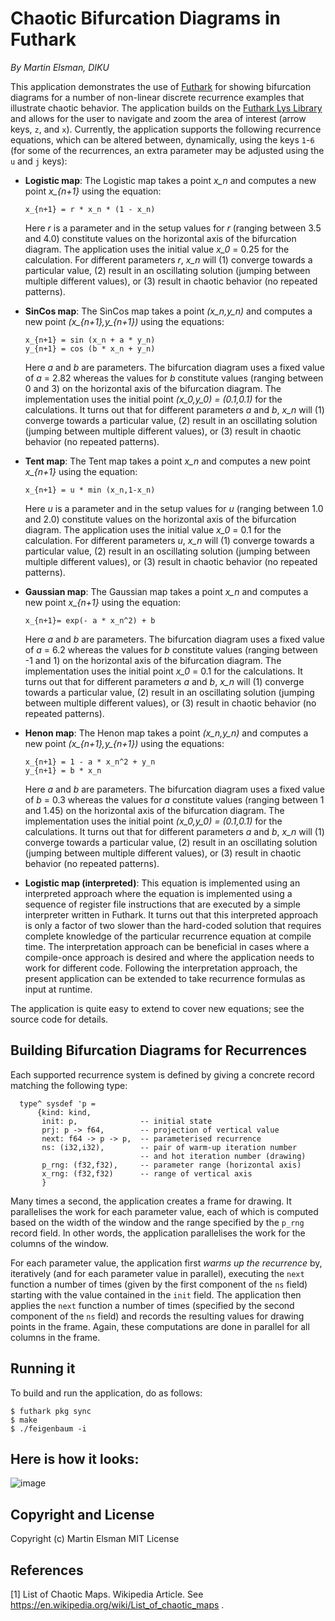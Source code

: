 # Chaotic Bifurcation Diagrams in Futhark

*By Martin Elsman, DIKU*

This application demonstrates the use of
[Futhark](http://futhark-lang.org) for showing bifurcation diagrams
for a number of non-linear discrete recurrence examples that
illustrate chaotic behavior. The application builds on the [Futhark
Lys Library](https://github.com/diku-dk/lys) and allows for the user
to navigate and zoom the area of interest (arrow keys, `z`, and
`x`). Currently, the application supports the following recurrence
equations, which can be altered between, dynamically, using the keys
`1`-`6` (for some of the recurrences, an extra parameter may be
adjusted using the `u` and `j` keys):

- **Logistic map**: The Logistic map takes a point *x_n* and computes
  a new point *x_{n+1}* using the equation:

  ````
  x_{n+1} = r * x_n * (1 - x_n)
  ````

  Here *r* is a parameter and in the setup values for *r* (ranging
  between 3.5 and 4.0) constitute values on the horizontal axis of the
  bifurcation diagram. The application uses the initial value *x_0* =
  0.25 for the calculation. For different parameters *r*, *x_n* will
  (1) converge towards a particular value, (2) result in an oscillating
  solution (jumping between multiple different values), or (3) result in
  chaotic behavior (no repeated patterns).


- **SinCos map**: The SinCos map takes a point *(x_n,y_n)* and computes
  a new point *(x_{n+1},y_{n+1})* using the equations:

  ````
  x_{n+1} = sin (x_n + a * y_n)
  y_{n+1} = cos (b * x_n + y_n)
  ````

  Here *a* and *b* are parameters. The bifurcation diagram uses a
  fixed value of *a* = 2.82 whereas the values for *b* constitute
  values (ranging between 0 and 3) on the horizontal axis of the
  bifurcation diagram.  The implementation uses the initial point
  *(x_0,y_0) = (0.1,0.1)* for the calculations. It turns out that for
  different parameters *a* and *b*, *x_n* will (1) converge towards a
  particular value, (2) result in an oscillating solution (jumping
  between multiple different values), or (3) result in chaotic behavior
  (no repeated patterns).

- **Tent map**: The Tent map takes a point *x_n* and computes
  a new point *x_{n+1}* using the equation:

  ````
  x_{n+1} = u * min (x_n,1-x_n)
  ````

  Here *u* is a parameter and in the setup values for *u* (ranging
  between 1.0 and 2.0) constitute values on the horizontal axis of the
  bifurcation diagram. The application uses the initial value *x_0* =
  0.1 for the calculation. For different parameters *u*, *x_n* will
  (1) converge towards a particular value, (2) result in an oscillating
  solution (jumping between multiple different values), or (3) result in
  chaotic behavior (no repeated patterns).

- **Gaussian map**: The Gaussian map takes a point *x_n* and computes
  a new point *x_{n+1}* using the equation:

  ````
  x_{n+1}= exp(- a * x_n^2) + b
  ````

  Here *a* and *b* are parameters. The bifurcation diagram uses a
  fixed value of *a* = 6.2 whereas the values for *b* constitute
  values (ranging between -1 and 1) on the horizontal axis of the
  bifurcation diagram.  The implementation uses the initial point
  *x_0* = 0.1 for the calculations. It turns out that for
  different parameters *a* and *b*, *x_n* will (1) converge towards a
  particular value, (2) result in an oscillating solution (jumping
  between multiple different values), or (3) result in chaotic behavior
  (no repeated patterns).

- **Henon map**: The Henon map takes a point *(x_n,y_n)* and computes
  a new point *(x_{n+1},y_{n+1})* using the equations:

  ````
  x_{n+1} = 1 - a * x_n^2 + y_n
  y_{n+1} = b * x_n
  ````

  Here *a* and *b* are parameters. The bifurcation diagram uses a
  fixed value of *b* = 0.3 whereas the values for *a* constitute
  values (ranging between 1 and 1.45) on the horizontal axis of the
  bifurcation diagram.  The implementation uses the initial point
  *(x_0,y_0) = (0.1,0.1)* for the calculations. It turns out that for
  different parameters *a* and *b*, *x_n* will (1) converge towards a
  particular value, (2) result in an oscillating solution (jumping
  between multiple different values), or (3) result in chaotic behavior
  (no repeated patterns).

- **Logistic map (interpreted)**: This equation is implemented using
  an interpreted approach where the equation is implemented using a
  sequence of register file instructions that are executed by a simple
  interpreter written in Futhark. It turns out that this interpreted
  approach is only a factor of two slower than the hard-coded solution
  that requires complete knowledge of the particular recurrence
  equation at compile time. The interpretation approach can be
  beneficial in cases where a compile-once approach is desired and
  where the application needs to work for different code. Following
  the interpretation approach, the present application can be extended
  to take recurrence formulas as input at runtime.

The application is quite easy to extend to cover new equations; see
the source code for details.

## Building Bifurcation Diagrams for Recurrences

Each supported recurrence system is defined by giving a concrete
record matching the following type:

````
  type^ sysdef 'p =
      {kind: kind,
       init: p,              -- initial state
       prj: p -> f64,        -- projection of vertical value
       next: f64 -> p -> p,  -- parameterised recurrence
       ns: (i32,i32),        -- pair of warm-up iteration number
                             -- and hot iteration number (drawing)
       p_rng: (f32,f32),     -- parameter range (horizontal axis)
       x_rng: (f32,f32)      -- range of vertical axis
       }
````

Many times a second, the application creates a frame for drawing. It
parallelises the work for each parameter value, each of which is
computed based on the width of the window and the range specified by
the `p_rng` record field. In other words, the application parallelises
the work for the columns of the window.

For each parameter value, the application first _warms up the
recurrence_ by, iteratively (and for each parameter value in
parallel), executing the `next` function a number of times (given by
the first component of the `ns` field) starting with the value
contained in the `init` field. The application then applies the `next`
function a number of times (specified by the second component of the
`ns` field) and records the resulting values for drawing points in the
frame. Again, these computations are done in parallel for all columns
in the frame.

## Running it

To build and run the application, do as follows:

````
$ futhark pkg sync
$ make
$ ./feigenbaum -i
````

## Here is how it looks:

![image](https://user-images.githubusercontent.com/1167803/73415056-03792f00-4311-11ea-949e-5a25756d2758.png)

## Copyright and License

Copyright (c) Martin Elsman
MIT License

## References

[1] List of Chaotic Maps. Wikipedia Article. See
https://en.wikipedia.org/wiki/List_of_chaotic_maps .
